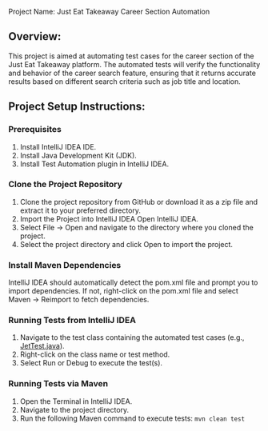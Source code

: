 Project Name: Just Eat Takeaway Career Section Automation

## Overview:

This project is aimed at automating test cases for the career section of the Just Eat Takeaway platform. The automated tests will verify the functionality and behavior of the career search feature, ensuring that it returns accurate results based on different search criteria such as job title and location.

## Project Setup Instructions:

### Prerequisites

1. Install IntelliJ IDEA IDE.
2. Install Java Development Kit (JDK). 
3. Install Test Automation plugin in IntelliJ IDEA.

### Clone the Project Repository

1. Clone the project repository from GitHub or download it as a zip file and extract it to your preferred directory.
2. Import the Project into IntelliJ IDEA
   Open IntelliJ IDEA.
3. Select File -> Open and navigate to the directory where you cloned the project.
4. Select the project directory and click Open to import the project.

### Install Maven Dependencies

IntelliJ IDEA should automatically detect the pom.xml file and prompt you to import dependencies.
If not, right-click on the pom.xml file and select Maven -> Reimport to fetch dependencies.
  
### Running Tests from IntelliJ IDEA

1. Navigate to the test class containing the automated test cases (e.g., [JetTest.java](src%2Ftest%2Fjava%2Fcom%2Firinarykunova%2Fjettests%2FJetTest.java)).
2. Right-click on the class name or test method.
3. Select Run or Debug to execute the test(s).
   
 ### Running Tests via Maven

1. Open the Terminal in IntelliJ IDEA.
2. Navigate to the project directory.
3. Run the following Maven command to execute tests: `mvn clean test`   